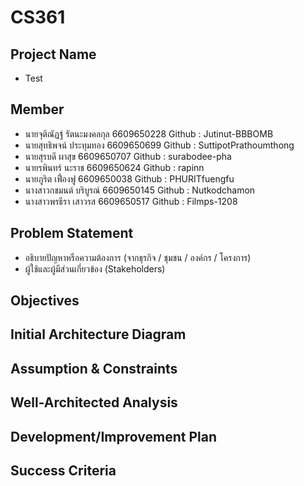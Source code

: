 # CS361
## Project Name
- Test
## Member
- นายจุติณัฏฐ์ รัตนะมงคลกุล 6609650228 Github : Jutinut-BBBOMB 
- นายสุทธิพจน์ ประทุมทอง 6609650699  Github : SuttipotPrathoumthong
- นายสุรบดี    ผาสุข     6609650707  Github : surabodee-pha
- นายรพินทร์   นะราช     6609650624 Github : rapinn
- นายภูริต เฟื่องฟู       6609650038 Github : PHURITfuengfu
- นางสาวกชมนต์ บริบูรณ์ 6609650145 Github : Nutkodchamon
- นางสาวพรธีรา เสาวรส 6609650517 Github : Filmps-1208
## Problem Statement
- อธิบายปัญหาหรือความต้องการ (จากธุรกิจ / ชุมชน / องค์กร / โครงการ) 
- ผู้ใช้และผู้มีส่วนเกี่ยวข้อง (Stakeholders)
## Objectives
## Initial Architecture Diagram
## Assumption & Constraints
## Well-Architected Analysis
## Development/Improvement Plan
## Success Criteria
